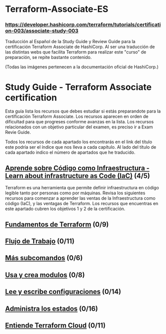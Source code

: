 # Terraform-Associate-ES  
### https://developer.hashicorp.com/terraform/tutorials/certification-003/associate-study-003
Traducción al Español de la Study Guide y Review Guide para la certificación Terraform Associate de HashiCorp.
Al ser una traducción de las distintas webs que facilita Terraform para realizar este "curso" de preparación, se repite bastante contenido. 

(Todas las imágenes pertenecen a la documentación oficial de HashiCorp.)

# Study Guide - Terraform Associate certification

Esta guía lista los recursos que debes estudiar si estás preparandote para la certificación Terraform Associate. Los recursos aparecen en orden de dificultad para que progreses conforme avanzas en la lista. Los recursos relacionados con un objetivo particular del examen, es preciso ir a Exam Revie Guide. 

Todos los recursos de cada apartado los encontrarás en el link del título este podría ser el índice que nos lleva a cada capítulo. Al lado del título de cada apartado indico el número de apartados que he traducido. 

## [Aprende sobre Código como Infraestructura - Learn about infrastructure as Code (IaC)](Learn_about_infrastructure_as_Code.md)  (4/5)
Terraform es una herramienta que permite definir infraestructura en código legible tanto por personas como por máquinas. Revisa los siguientes recursos para comenzar a aprender las ventas de la Infraestructura como código (IaC), y las ventagas de Terraform.
Los recursos que encuentras en este apartado cubren los objetivos 1 y 2 de la certificación. 

## [Fundamentos de Terraform](Learn_about_infrastructure_as_Code.md) (0/9)

## [Flujo de Trabajo](Learn_about_infrastructure_as_Code.md) (0/11)

## [Más subcomandos](Learn_about_infrastructure_as_Code.md) (0/6)

## [Usa y crea modulos](Learn_about_infrastructure_as_Code.md) (0/8)

## [Lee y escribe configuraciones](Learn_about_infrastructure_as_Code.md) (0/14)

## [Administra los estados](Learn_about_infrastructure_as_Code.md) (0/16)

## [Entiende Terraform Cloud](Learn_about_infrastructure_as_Code.md) (0/11)

